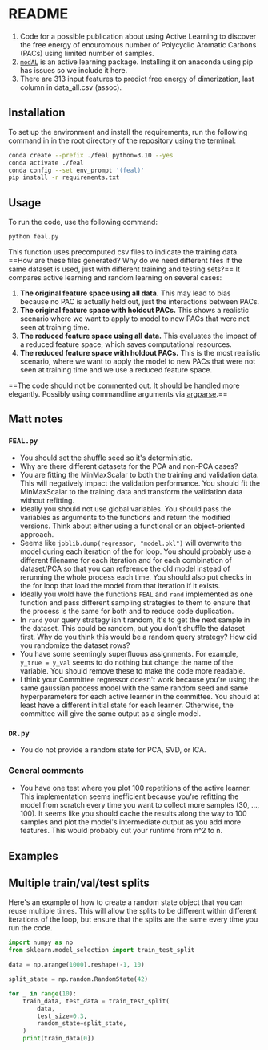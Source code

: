 # README

1. Code for a possible publication about using Active Learning to discover the free energy of enouromous number of Polycyclic Aromatic Carbons (PACs) using limited number of samples.
2. [`modAL`](https://modal-python.readthedocs.io/en/latest/) is an active learning package. Installing it on anaconda using pip has issues so we include it here.
3. There are 313 input features to predict free energy of dimerization, last column in data_all.csv (assoc).

## Installation

To set up the environment and install the requirements, run the following command in in the root directory of the repository using the terminal:

```bash
conda create --prefix ./feal python=3.10 --yes
conda activate ./feal
conda config --set env_prompt '(feal)'
pip install -r requirements.txt
```

## Usage

To run the code, use the following command:

```bash
python feal.py
```

This function uses precomputed csv files to indicate the training data. ==How are these files generated? Why do we need different files if the same dataset is used, just with different training and testing sets?== It compares active learning and random learning on several cases:

1. **The original feature space using all data.** This may lead to bias because no PAC is actually held out, just the interactions between PACs.
2. **The original feature space with holdout PACs.** This shows a realistic scenario where we want to apply to model to new PACs that were not seen at training time.
3. **The reduced feature space using all data.** This evaluates the impact of a reduced feature space, which saves computational resources.
4. **The reduced feature space with holdout PACs.** This is the most realistic scenario, where we want to apply the model to new PACs that were not seen at training time and we use a reduced feature space.

==The code should not be commented out. It should be handled more elegantly. Possibly using commandline arguments via [argparse](https://docs.python.org/3/library/argparse.html).==

## Matt notes

### `FEAL.py`

- You should set the shuffle seed so it's deterministic.
- Why are there different datasets for the PCA and non-PCA cases?
- You are fitting the MinMaxScalar to both the training and validation data. This will negatively impact the validation performance. You should fit the MinMaxScalar to the training data and transform the validation data without refitting.
- Ideally you should not use global variables. You should pass the variables as arguments to the functions and return the modified versions. Think about either using a functional or an object-oriented approach.
- Seems like `joblib.dump(regressor, "model.pkl")` will overwrite the model during each iteration of the for loop. You should probably use a different filename for each iteration and for each combination of dataset/PCA so that you can reference the old model instead of rerunning the whole process each time. You should also put checks in the for loop that load the model from that iteration if it exists.
- Ideally you wold have the functions `FEAL` and `rand` implemented as one function and pass different sampling strategies to them to ensure that the process is the same for both and to reduce code duplication.
- In `rand` your query strategy isn't random, it's to get the next sample in the dataset. This could be random, but you don't shuffle the dataset first. Why do you think this would be a random query strategy? How did you randomize the dataset rows?
- You have some seemingly superfluous assignments. For example, `y_true = y_val` seems to do nothing but change the name of the variable. You should remove these to make the code more readable.
- I think your Committee regressor doesn't work because you're using the same gaussian process model with the same random seed and same hyperparameters for each active learner in the committee. You should at least have a different initial state for each learner. Otherwise, the committee will give the same output as a single model.

### `DR.py`

- You do not provide a random state for PCA, SVD, or ICA.

### General comments

- You have one test where you plot 100 repetitions of the active learner. This implementation seems inefficient because you're refitting the model from scratch every time you want to collect more samples (30, ..., 100). It seems like you should cache the results along the way to 100 samples and plot the model's intermediate output as you add more features. This would probably cut your runtime from n^2 to n.

## Examples

## Multiple train/val/test splits

Here's an example of how to create a random state object that you can reuse multiple times. This will allow the splits to be different within different iterations of the loop, but ensure that the splits are the same every time you run the code.

```python
import numpy as np
from sklearn.model_selection import train_test_split

data = np.arange(1000).reshape(-1, 10)

split_state = np.random.RandomState(42)

for _ in range(10):
    train_data, test_data = train_test_split(
        data,
        test_size=0.3,
        random_state=split_state,
    )
    print(train_data[0])
```
